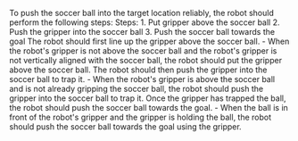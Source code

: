 To push the soccer ball into the target location reliably, the robot should perform the following steps:
    Steps:  1. Put gripper above the soccer ball  2. Push the gripper into the soccer ball  3. Push the soccer ball towards the goal
    The robot should first line up the gripper above the soccer ball.
    - When the robot's gripper is not above the soccer ball and the robot's gripper is not vertically aligned with the soccer ball, the robot should put the gripper above the soccer ball.
    The robot should then push the gripper into the soccer ball to trap it.
    - When the robot's gripper is above the soccer ball and is not already gripping the soccer ball, the robot should push the gripper into the soccer ball to trap it.
    Once the gripper has trapped the ball, the robot should push the soccer ball towards the goal.
    - When the ball is in front of the robot's gripper and the gripper is holding the ball, the robot should push the soccer ball towards the goal using the gripper.